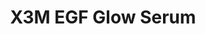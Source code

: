 ---
title: X3M EGF Glow Serum
description: >-
  Detta är trots sitt namn en dag/nattkräm som är speciellt utvecklad för en
  hyperpigmenterad, fuktfattig, glåmig hud. Innehåller ingredienser som
  reducerar pigmenteringar samt hämmar uppkomsten av nya. Appliceras efter
  rengöring, toner och essence. Uv-skydd ska alltid appliceras ovanpå dagtid!
image: /images/produkter/image6.jpg
shop_link: 'https://www.beauty-bar.se/partner/pipers-hudvard/?add-to-cart=1607'
info_link: 'https://www.beauty-bar.se/produkt/x3m-egf-glow-serum50ml/'
pris: '495:-'
category: Serum/Kräm
---